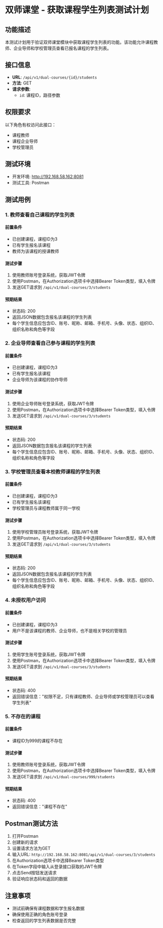 # 双师课堂 - 获取课程学生列表测试计划

## 功能描述

本测试计划用于验证双师课堂模块中获取课程学生列表的功能。该功能允许课程教师、企业导师和学校管理员查看已报名课程的学生列表。

## 接口信息

- **URL**: `/api/v1/dual-courses/{id}/students`
- **方法**: GET
- **请求参数**: 
  - `id`: 课程ID，路径参数

## 权限要求

以下角色有权访问此接口：
- 课程教师
- 课程企业导师
- 学校管理员

## 测试环境

- 开发环境: http://192.168.58.162:8081
- 测试工具: Postman

## 测试用例

### 1. 教师查看自己课程的学生列表

#### 前置条件
- 已创建课程，课程ID为3
- 已有学生报名该课程
- 教师为该课程的授课教师

#### 测试步骤
1. 使用教师账号登录系统，获取JWT令牌
2. 使用Postman，在Authorization选项卡中选择Bearer Token类型，填入令牌
3. 发送GET请求到 `/api/v1/dual-courses/3/students`

#### 预期结果
- 状态码: 200
- 返回JSON数据包含报名该课程的学生列表
- 每个学生信息应包含ID、账号、昵称、邮箱、手机号、头像、状态、组织ID、组织名称和角色等字段

### 2. 企业导师查看自己参与课程的学生列表

#### 前置条件
- 已创建课程，课程ID为3
- 已有学生报名该课程
- 企业导师为该课程的协作导师

#### 测试步骤
1. 使用企业导师账号登录系统，获取JWT令牌
2. 使用Postman，在Authorization选项卡中选择Bearer Token类型，填入令牌
3. 发送GET请求到 `/api/v1/dual-courses/3/students`

#### 预期结果
- 状态码: 200
- 返回JSON数据包含报名该课程的学生列表
- 每个学生信息应包含ID、账号、昵称、邮箱、手机号、头像、状态、组织ID、组织名称和角色等字段

### 3. 学校管理员查看本校教师课程的学生列表

#### 前置条件
- 已创建课程，课程ID为3
- 已有学生报名该课程
- 学校管理员与课程教师属于同一学校

#### 测试步骤
1. 使用学校管理员账号登录系统，获取JWT令牌
2. 使用Postman，在Authorization选项卡中选择Bearer Token类型，填入令牌
3. 发送GET请求到 `/api/v1/dual-courses/3/students`

#### 预期结果
- 状态码: 200
- 返回JSON数据包含报名该课程的学生列表
- 每个学生信息应包含ID、账号、昵称、邮箱、手机号、头像、状态、组织ID、组织名称和角色等字段

### 4. 未授权用户访问

#### 前置条件
- 已创建课程，课程ID为3
- 用户不是该课程的教师、企业导师，也不是相关学校的管理员

#### 测试步骤
1. 使用学生账号登录系统，获取JWT令牌
2. 使用Postman，在Authorization选项卡中选择Bearer Token类型，填入令牌
3. 发送GET请求到 `/api/v1/dual-courses/3/students`

#### 预期结果
- 状态码: 400
- 返回错误信息："权限不足，只有课程教师、企业导师或学校管理员可以查看学生列表"

### 5. 不存在的课程

#### 前置条件
- 课程ID为999的课程不存在

#### 测试步骤
1. 使用教师账号登录系统，获取JWT令牌
2. 使用Postman，在Authorization选项卡中选择Bearer Token类型，填入令牌
3. 发送GET请求到 `/api/v1/dual-courses/999/students`

#### 预期结果
- 状态码: 400
- 返回错误信息："课程不存在"

## Postman测试方法

1. 打开Postman
2. 创建新的请求
3. 设置请求方法为GET
4. 输入URL: `http://192.168.58.162:8081/api/v1/dual-courses/3/students`
5. 在Authorization选项卡中选择Bearer Token类型
6. 在Token字段中输入从登录接口获取的JWT令牌
7. 点击Send按钮发送请求
8. 验证响应状态码和返回的数据

## 注意事项

- 测试前确保有课程数据和学生报名数据
- 确保使用正确的角色账号登录
- 检查返回的学生列表数据是否完整 